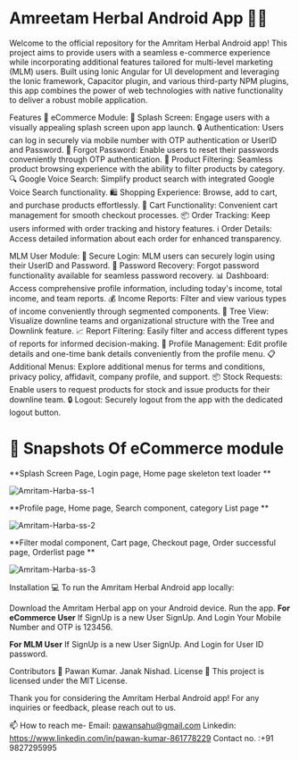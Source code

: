 # Amreetam Herbal Android App 🌿📱
Welcome to the official repository for the Amritam Herbal Android app! This project aims to provide users with a seamless e-commerce experience while incorporating additional features tailored for multi-level marketing (MLM) users. Built using Ionic Angular for UI development and leveraging the Ionic framework, Capacitor plugin, and various third-party NPM plugins, this app combines the power of web technologies with native functionality to deliver a robust mobile application.

Features 🚀
eCommerce Module:
🌟 Splash Screen: Engage users with a visually appealing splash screen upon app launch.
🔒 Authentication: Users can log in securely via mobile number with OTP authentication or UserID and Password.
🔑 Forgot Password: Enable users to reset their passwords conveniently through OTP authentication.
🛒 Product Filtering: Seamless product browsing experience with the ability to filter products by category.
🔍 Google Voice Search: Simplify product search with integrated Google Voice Search functionality.
🛍️ Shopping Experience: Browse, add to cart, and purchase products effortlessly.
🛒 Cart Functionality: Convenient cart management for smooth checkout processes.
📦 Order Tracking: Keep users informed with order tracking and history features.
ℹ️ Order Details: Access detailed information about each order for enhanced transparency.

MLM User Module:
🔐 Secure Login: MLM users can securely login using their UserID and Password.
🔑 Password Recovery: Forgot password functionality available for seamless password recovery.
📊 Dashboard: Access comprehensive profile information, including today's income, total income, and team reports.
💰 Income Reports: Filter and view various types of income conveniently through segmented components.
🌳 Tree View: Visualize downline teams and organizational structure with the Tree and Downlink feature.
📈 Report Filtering: Easily filter and access different types of reports for informed decision-making.
👤 Profile Management: Edit profile details and one-time bank details conveniently from the profile menu.
📋 Additional Menus: Explore additional menus for terms and conditions, privacy policy, affidavit, company profile, and support.
📦 Stock Requests: Enable users to request products for stock and issue products for their downline team.
🔒 Logout: Securely logout from the app with the dedicated logout button.

# 📲 Snapshots Of eCommerce module
**Splash Screen Page, Login page, Home page skeleton text loader **

![Amritam-Harba-ss-1](https://github.com/Pawansahu11/Amritam-Harbal-/assets/140729586/77d51ae1-365a-45d8-bda7-be31e78dd192)


**Profile page, Home page, Search component, category List page **

![Amritam-Harba-ss-2](https://github.com/Pawansahu11/Amritam-Harbal-/assets/140729586/749b92d4-11a1-4abe-a862-6039ff2e9fc8)


**Filter modal component, Cart page, Checkout page, Order successful page, Orderlist page **

![Amritam-Harba-ss-3](https://github.com/Pawansahu11/Amritam-Harbal-/assets/140729586/e9e6ece7-d7ef-4830-9bf3-50eed1c3113c)




Installation 💻
To run the Amritam Herbal Android app locally:

Download the Amritam Herbal app on your Android device.
Run the app.
**For eCommerce User**
If SignUp is a new User SignUp.
And Login Your Mobile Number and OTP is 123456.

**For MLM User**
If SignUp is a new User SignUp.
And Login for User ID password.

Contributors 🙌
Pawan Kumar.
Janak Nishad.
License 📄
This project is licensed under the MIT License.

Thank you for considering the Amritam Herbal Android app! For any inquiries or feedback, please reach out to us.

📫 How to reach me- Email: pawansahu@gmail.com Linkedin: https://www.linkedin.com/in/pawan-kumar-861778229 Contact no. :+91 9827295995 
